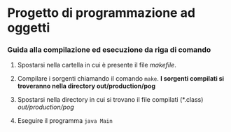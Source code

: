 # Progetto di programmazione ad oggetti
### Guida alla compilazione ed esecuzione da riga di comando

1. Spostarsi nella cartella in cui è presente il file *makefile*.
2. Compilare i sorgenti chiamando il comando ```make```. **I sorgenti compilati si troveranno nella directory out/production/pog**

3. Spostarsi nella directory in cui si trovano il file compilati (*.class) *out/production/pog*
4. Eseguire il programma ```java Main```
